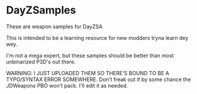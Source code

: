 # DayZSamples
These are weapon samples for DayZSA 

This is intended to be a learning resource for new modders tryna learn dey wey. 


I'm not a mega expert, but these samples should be better than most unbinarized P3D's out there. 


WARNING: I JUST UPLOADED THEM SO THERE'S BOUND TO BE A TYPO/SYNTAX ERROR SOMEWHERE. Don't freak out if by some chance the JDWeapons PBO won't pack. I'll edit it as needed. 
